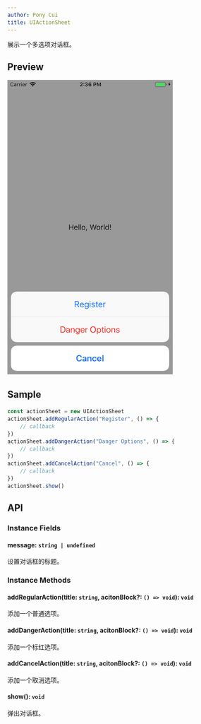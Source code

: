 ```yaml
---
author: Pony Cui
title: UIActionSheet
---
```


展示一个多选项对话框。

## Preview

![](assets/api-uikit-actionsheet.png)

## Sample

```typescript
const actionSheet = new UIActionSheet
actionSheet.addRegularAction("Register", () => {
    // callback
})
actionSheet.addDangerAction("Danger Options", () => {
    // callback
})
actionSheet.addCancelAction("Cancel", () => {
    // callback
})
actionSheet.show()
```

## API

### Instance Fields

#### message: `string | undefined`
设置对话框的标题。

### Instance Methods

#### addRegularAction(title: `string`, acitonBlock?: `() => void`): `void`
添加一个普通选项。

#### addDangerAction(title: `string`, acitonBlock?: `() => void`): `void`
添加一个标红选项。

#### addCancelAction(title: `string`, acitonBlock?: `() => void`): `void`
添加一个取消选项。

#### show(): `void`
弹出对话框。